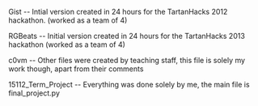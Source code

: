 Gist -- Intial version created in 24 hours for the TartanHacks 2012 hackathon. (worked as a team of 4)

RGBeats -- Initial version created in 24 hours for the TartanHacks 2013 hackathon (worked as a team of 4)

c0vm -- Other files were created by teaching staff, this file is solely my work though, apart from their comments

15112_Term_Project -- Everything was done solely by me, the main file is final_project.py
